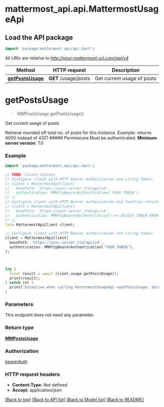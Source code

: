 # mattermost_api.api.MattermostUsageApi

## Load the API package
```dart
import 'package:mattermost_api/api.dart';
```

All URIs are relative to *http://your-mattermost-url.com/api/v4*

Method | HTTP request | Description
------------- | ------------- | -------------
[**getPostsUsage**](MattermostUsageApi.md#getpostsusage) | **GET** /usage/posts | Get current usage of posts


# **getPostsUsage**
> MMPostsUsage getPostsUsage()

Get current usage of posts

Retrieve rounded off total no. of posts for this instance. Example: returns 4000 instead of 4321 ##### Permissions Must be authenticated. __Minimum server version__: 7.0 

### Example
```dart
import 'package:mattermost_api/api.dart';

// TODO: Client options
// Configure client with HTTP Bearer authorization and string token:
// client = MattermostApiClient(
//   basePath: 'https://your-server.tld/api/v4',
//   authentication: MMHttpBearerAuthentication('YOUR TOKEN'),
// );
// Configure client with HTTP Bearer authorization and function returning a string:
// client = MattermostApiClient(
//   basePath: 'https://your-server.tld/api/v4',
//   authentication: MMHttpBearerAuthentication(()=>'ACCESS TOKEN FROM FUNCTION'),
// );
late MattermostApiClient client;

// Configure client with HTTP Bearer authorization and string token:
client = MattermostApiClient(
  basePath: 'https://your-server.tld/api/v4',
  authentication: MMHttpBearerAuthentication('YOUR TOKEN'),
);



try {
  final result = await client.usage.getPostsUsage();
  print(result);
} catch (e) {
  print('Exception when calling MattermostUsageApi->getPostsUsage: $e\n');
}

```

### Parameters
This endpoint does not need any parameter.

### Return type

[**MMPostsUsage**](MMPostsUsage.md)

### Authorization

[bearerAuth](../GENERATED_README.md#bearerAuth)

### HTTP request headers

 - **Content-Type**: Not defined
 - **Accept**: application/json

[[Back to top]](#) [[Back to API list]](../GENERATED_README.md#documentation-for-api-endpoints) [[Back to Model list]](../GENERATED_README.md#documentation-for-models) [[Back to README]](../GENERATED_README.md)

